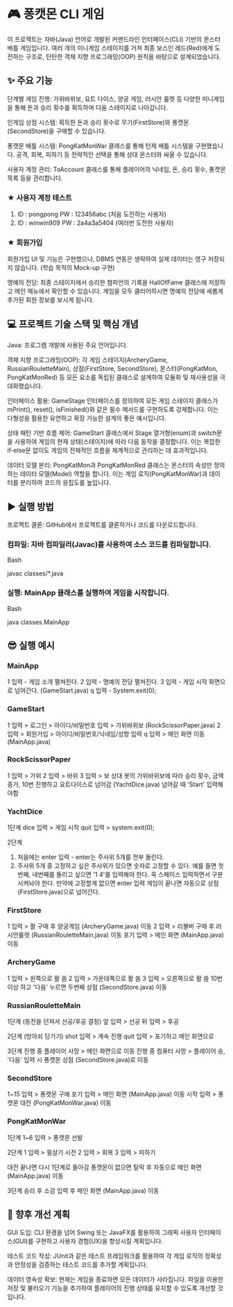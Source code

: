 
# 🎮 퐁캣몬 CLI 게임

이 프로젝트는 자바(Java) 언어로 개발된 커맨드라인 인터페이스(CLI) 기반의 몬스터 배틀 게임입니다. 여러 개의 미니게임 스테이지를 거쳐 최종 보스인 레드(Red)에게 도전하는 구조로, 탄탄한 객체 지향 프로그래밍(OOP) 원칙을 바탕으로 설계되었습니다.

## ✨ 주요 기능

단계별 게임 진행: 가위바위보, 요트 다이스, 양궁 게임, 러시안 룰렛 등 다양한 미니게임을 통해 돈과 승리 횟수를 획득하며 다음 스테이지로 나아갑니다.

인게임 상점 시스템: 획득한 돈과 승리 횟수로 무기(FirstStore)와 퐁캣몬(SecondStore)을 구매할 수 있습니다.

퐁캣몬 배틀 시스템: PongKatMonWar 클래스를 통해 턴제 배틀 시스템을 구현했습니다. 공격, 회복, 피하기 등 전략적인 선택을 통해 상대 몬스터와 싸울 수 있습니다.

사용자 계정 관리: ToAccount 클래스를 통해 플레이어의 닉네임, 돈, 승리 횟수, 퐁캣몬 목록 등을 관리합니다.

### ★ 사용자 계정 테스트
1. ID : pongpong  PW : 123456abc (처음 도전하는 사용자)
2. ID : winwin909 PW : 2a4a3a5404 (여러번 도전한 사용자)

### ★ 회원가입
회원가입 UI 및 기능은 구현했으나, DBMS 연동은 생략하여 실제 데이터는 영구 저장되지 않습니다. 
(학습 목적의 Mock-up 구현)

명예의 전당: 최종 스테이지에서 승리한 챔피언의 기록을 HallOfFame 클래스에 저장하고 메인 메뉴에서 확인할 수 있습니다. 게임을 모두 클리어하시면 명예의 전당에 새롭게 추가된 회원 정보를 보시게 됩니다.

## 💻 프로젝트 기술 스택 및 핵심 개념

Java: 프로그램 개발에 사용된 주요 언어입니다.

객체 지향 프로그래밍(OOP): 각 게임 스테이지(ArcheryGame, RussianRouletteMain), 상점(FirstStore, SecondStore), 몬스터(PongKatMon, PongKatMonRed) 등 모든 요소를 독립된 클래스로 설계하여 모듈화 및 재사용성을 극대화했습니다.

인터페이스 활용: GameStage 인터페이스를 정의하여 모든 게임 스테이지 클래스가 mPrint(), reset(), isFinished()와 같은 필수 메서드를 구현하도록 강제합니다. 이는 다형성을 활용한 유연하고 확장 가능한 설계의 좋은 예시입니다.

상태 패턴 기반 흐름 제어: GameStart 클래스에서 Stage 열거형(enum)과 switch문을 사용하여 게임의 현재 상태(스테이지)에 따라 다음 동작을 결정합니다. 이는 복잡한 if-else문 없이도 게임의 전체적인 흐름을 체계적으로 관리하는 데 효과적입니다.

데이터 모델 분리: PongKatMon과 PongKatMonRed 클래스는 몬스터의 속성만 정의하는 데이터 모델(Model) 역할을 합니다. 이는 게임 로직(PongKatMonWar)과 데이터를 분리하여 코드의 응집도를 높입니다.

## ▶️ 실행 방법

프로젝트 클론: GitHub에서 프로젝트를 클론하거나 코드를 다운로드합니다.

### 컴파일: 자바 컴파일러(Javac)를 사용하여 소스 코드를 컴파일합니다.

Bash

javac classes/*.java

### 실행: MainApp 클래스를 실행하여 게임을 시작합니다.

Bash

java classes.MainApp

## 😎 실행 예시

### MainApp
1 입력 - 게임 소개 펼쳐친다.
2 입력 - 명예의 전당 펼쳐진다.
3 입력 - 게임 시작 화면으로 넘어간다. (GameStart.java)
q 입력 - System.exit(0);

### GameStart
1 입력 > 로그인 > 아이디/비밀번호 입력 > 가위바위보 (RockScissorPaper.java)
2 입력 > 회원가입 > 아이디/비밀번호/닉네임/성향 입력
q 입력 > 메인 화면 이동 (MainApp.java)

### RockScissorPaper
1 입력 > 가위
2 입력 > 바위
3 입력 > 보
상대 봇의 가위바위보에 따라 승리 횟수, 금액 증가, 10번 진행하고
요트다이스로 넘어감 (YachtDice.java)
넘어갈 때 'Start' 입력해야함

### YachtDice
1단계
dice 입력 > 게임 시작
quit 입력 > system.exit(0);

2단계
1. 처음에는 enter 입력 - enter는 주사위 5개를 전부 돌린다.
2. 주사위 5개 중 고정하고 싶은 주사위가 있으면
숫자로 고정할 수 있다.
예를 들면 첫번째, 네번째를 돌리고 싶으면
'1 4'를 입력해야 한다. 꼭 스페이스 입력하면서 구분시켜놔야 한다.
만약에 고정할게 없으면 enter 입력
게임이 끝나면 자동으로 상점(FirstStore.java)으로 넘어간다.

### FirstStore
1 입력 > 활 구매 후 양궁게임 (ArcheryGame.java) 이동
2 입력 > 리볼버 구매 후 러시안룰렛 (RussianRouletteMain.java) 이동
포기 입력 > 메인 화면 (MainApp.java) 이동

### ArcheryGame
1 입력 > 왼쪽으로 활 쏨
2 입력 > 가운데쪽으로 활 쏨
3 입력 > 오른쪽으로 활 쏨
10번 이상 하고 '다음' 누르면 두번째 상점 (SecondStore.java) 이동

### RussianRouletteMain
1단계 (동전을 던져서 선공/후공 결정)
앞 입력 > 선공
뒤 입력 > 후공

2단계 (방아쇠 당기기)
shot 입력 > 계속 진행
quit 입력 > 포기하고 메인 화면으로

3단계
진행 중 플레이어 사망 > 메인 화면으로 이동
진행 중 컴퓨터 사망 > 플레이어 승, '다음' 입력 시 퐁캣몬 상점 (SecondStore.java)로 이동

### SecondStore
1~15 입력 > 퐁캣몬 구매
포기 입력 > 메인 화면 (MainApp.java) 이동
시작 입력 > 퐁캣몬 대전 (PongKatMonWar.java) 이동

### PongKatMonWar
1단계
1~6 입력 > 퐁캣몬 선발

2단계
1 입력 > 필살기 시전
2 입력 > 회복
3 입력 > 피하기

대전 끝나면 다시 1단계로 돌아감
퐁캣몬이 없으면 탈락 후 자동으로 메인 화면 (MainApp.java) 이동

3단계
승리 후 소감 입력 후 메인 화면 (MainApp.java) 이동

## 🚀 향후 개선 계획

GUI 도입: CLI 환경을 넘어 Swing 또는 JavaFX를 활용하여 그래픽 사용자 인터페이스(GUI)를 구현하고 사용자 경험(UX)을 향상시킬 계획입니다.

테스트 코드 작성: JUnit과 같은 테스트 프레임워크를 활용하여 각 게임 로직의 정확성과 안정성을 검증하는 테스트 코드를 추가할 계획입니다.

데이터 영속성 확보: 현재는 게임을 종료하면 모든 데이터가 사라집니다. 파일을 이용한 저장 및 불러오기 기능을 추가하여 플레이어의 진행 상태를 유지할 수 있도록 개선할 것입니다.
